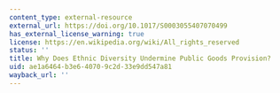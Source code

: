 ```yaml
---
content_type: external-resource
external_url: https://doi.org/10.1017/S0003055407070499
has_external_license_warning: true
license: https://en.wikipedia.org/wiki/All_rights_reserved
status: ''
title: Why Does Ethnic Diversity Undermine Public Goods Provision?
uid: ae1a6464-b3e6-4070-9c2d-33e9dd547a81
wayback_url: ''
---
```

